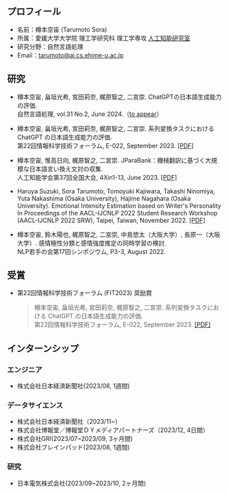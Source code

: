 ## プロフィール
- 名前：樽本空宙 (Tarumoto Sora)
- 所属：愛媛大学大学院 理工学研究科 理工学専攻 [人工知能研究室](https://sites.google.com/view/ehime-nlp/)
- 研究分野：自然言語処理
- Email：tarumoto@ai.cs.ehime-u.ac.jp

## 研究
- 樽本空宙, 畠垣光希, 宮田莉奈, 梶原智之, 二宮崇. ChatGPTの日本語生成能力の評価.<br>
自然言語処理, vol.31 No.2, June 2024.（[to appear](https://anlp.jp/guide/saitaku.html)）

- 樽本空宙, 畠垣光希, 宮田莉奈, 梶原智之, 二宮崇. 系列変換タスクにおける ChatGPT の日本語生成能力の評価.<br>
第22回情報科学技術フォーラム, E-022, September 2023. [[PDF]](https://moguranosenshi.sakura.ne.jp/publications/fit2023-tarumoto.pdf)

- 樽本空宙, 惟高日向, 梶原智之, 二宮崇. JParaBank：機械翻訳に基づく大規模な日本語言い換え文対の収集.<br>
人工知能学会第37回全国大会, 4Xin1-13, June 2023. [[PDF]](https://www.jstage.jst.go.jp/article/pjsai/JSAI2023/0/JSAI2023_4Xin113/_article/-char/ja/)

- Haruya Suzuki, Sora Tarumoto, Tomoyuki Kajiwara, Takashi Ninomiya, Yuta Nakashima (Osaka University), Hajime Nagahara (Osaka University). Emotional Intensity Estimation based on Writer's Personality<br>
In Proceedings of the AACL-IJCNLP 2022 Student Research Workshop (AACL-IJCNLP 2022 SRW), Taipei, Taiwan, November 2022. [[PDF]](https://aclanthology.org/2022.aacl-srw.1/)

- 樽本空宙, 鈴木陽也, 梶原智之, 二宮崇, 中島悠太（大阪大学）, 長原一（大阪大学）. 感情極性分類と感情強度推定の同時学習の検討.<br> 
NLP若手の会第17回シンポジウム, P3-3, August 2022.

## 受賞
- 第22回情報科学技術フォーラム (FIT2023) 奨励賞
  >樽本空宙, 畠垣光希, 宮田莉奈, 梶原智之, 二宮崇. 系列変換タスクにおける ChatGPT の日本語生成能力の評価.<br>
  >第22回情報科学技術フォーラム, E-022, September 2023. [[PDF]](https://moguranosenshi.sakura.ne.jp/publications/fit2023-tarumoto.pdf)

## インターンシップ
### エンジニア
- 株式会社日本経済新聞社(2023/08, 1週間)

### データサイエンス
- 株式会社日本経済新聞社（2023/11~）
- 株式会社博報堂／博報堂ＤＹメディアパートナーズ（2023/12, 4日間）
- 株式会社GRI(2023/07~2023/09, 3ヶ月間)
- 株式会社ブレインパッド(2023/08, 1週間)

### 研究
- 日本電気株式会社(2023/09~2023/10, 2ヶ月間)

<!--
## 資格・スキル
- 基本情報技術者試験
- 実用英語技能検定2級
- SIGNATE Expert

**TaruSora/TaruSora** is a ✨ _special_ ✨ repository because its `README.md` (this file) appears on your GitHub profile.

Here are some ideas to get you started:

- 🔭 I’m currently working on ...
- 🌱 I’m currently learning ...
- 👯 I’m looking to collaborate on ...
- 🤔 I’m looking for help with ...
- 💬 Ask me about ...
- 📫 How to reach me: ...
- 😄 Pronouns: ...
- ⚡ Fun fact: ...
-->
